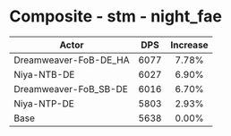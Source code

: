 # Composite - stm - night_fae
| Actor | DPS | Increase |
|---|:---:|:---:|
|Dreamweaver-FoB-DE_HA|6077|7.78%|
|Niya-NTB-DE|6027|6.90%|
|Dreamweaver-FoB_SB-DE|6016|6.70%|
|Niya-NTP-DE|5803|2.93%|
|Base|5638|0.00%|

